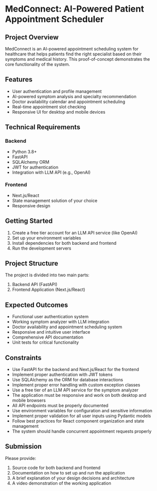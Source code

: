 # MedConnect: AI-Powered Patient Appointment Scheduler

## Project Overview
MedConnect is an AI-powered appointment scheduling system for healthcare that helps patients find the right specialist based on their symptoms and medical history. This proof-of-concept demonstrates the core functionality of the system.

## Features
- User authentication and profile management
- AI-powered symptom analysis and specialty recommendation
- Doctor availability calendar and appointment scheduling
- Real-time appointment slot checking
- Responsive UI for desktop and mobile devices

## Technical Requirements

### Backend
- Python 3.8+
- FastAPI
- SQLAlchemy ORM
- JWT for authentication
- Integration with LLM API (e.g., OpenAI)

### Frontend
- Next.js/React
- State management solution of your choice
- Responsive design

## Getting Started
1. Create a free tier account for an LLM API service (like OpenAI)
2. Set up your environment variables
3. Install dependencies for both backend and frontend
4. Run the development servers

## Project Structure
The project is divided into two main parts:
1. Backend API (FastAPI)
2. Frontend Application (Next.js/React)

## Expected Outcomes
- Functional user authentication system
- Working symptom analyzer with LLM integration
- Doctor availability and appointment scheduling system
- Responsive and intuitive user interface
- Comprehensive API documentation
- Unit tests for critical functionality

## Constraints
- Use FastAPI for the backend and Next.js/React for the frontend
- Implement proper authentication with JWT tokens
- Use SQLAlchemy as the ORM for database interactions
- Implement proper error handling with custom exception classes
- Use a free tier of an LLM API service for the symptom analyzer
- The application must be responsive and work on both desktop and mobile browsers
- All API endpoints must be properly documented
- Use environment variables for configuration and sensitive information
- Implement proper validation for all user inputs using Pydantic models
- Follow best practices for React component organization and state management
- The system should handle concurrent appointment requests properly

## Submission
Please provide:
1. Source code for both backend and frontend
2. Documentation on how to set up and run the application
3. A brief explanation of your design decisions and architecture
4. A video demonstration of the working application
